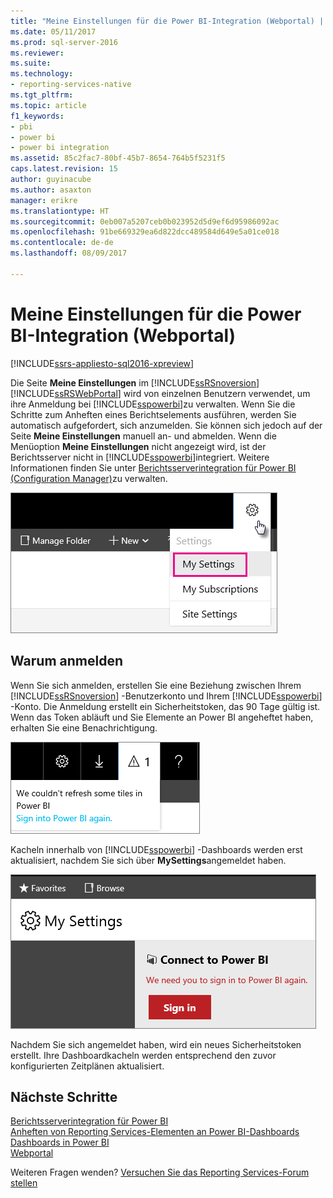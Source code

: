 ```yaml
---
title: "Meine Einstellungen für die Power BI-Integration (Webportal) | Microsoft Docs"
ms.date: 05/11/2017
ms.prod: sql-server-2016
ms.reviewer: 
ms.suite: 
ms.technology:
- reporting-services-native
ms.tgt_pltfrm: 
ms.topic: article
f1_keywords:
- pbi
- power bi
- power bi integration
ms.assetid: 85c2fac7-80bf-45b7-8654-764b5f5231f5
caps.latest.revision: 15
author: guyinacube
ms.author: asaxton
manager: erikre
ms.translationtype: HT
ms.sourcegitcommit: 0eb007a5207ceb0b023952d5d9ef6d95986092ac
ms.openlocfilehash: 91be669329ea6d822dcc489584d649e5a01ce018
ms.contentlocale: de-de
ms.lasthandoff: 08/09/2017

---
```

# <a name="my-settings-for-power-bi-integration-web-portal"></a>Meine Einstellungen für die Power BI-Integration (Webportal)

[!INCLUDE[ssrs-appliesto-sql2016-xpreview](../includes/ssrs-appliesto-sql2016-xpreview.md)]

Die Seite **Meine Einstellungen** im [!INCLUDE[ssRSnoversion](../includes/ssrsnoversion-md.md)] [!INCLUDE[ssRSWebPortal](../includes/ssrswebportal.md)] wird von einzelnen Benutzern verwendet, um ihre Anmeldung bei [!INCLUDE[sspowerbi](../includes/sspowerbi-md.md)]zu verwalten. Wenn Sie die Schritte zum Anheften eines Berichtselements ausführen, werden Sie automatisch aufgefordert, sich anzumelden.  Sie können sich jedoch auf der Seite **Meine Einstellungen** manuell an- und abmelden.  Wenn die Menüoption **Meine Einstellungen** nicht angezeigt wird, ist der Berichtsserver nicht in  [!INCLUDE[sspowerbi](../includes/sspowerbi-md.md)]integriert.  Weitere Informationen finden Sie unter [Berichtsserverintegration für Power BI &#40;Configuration Manager&#41;](../reporting-services/install-windows/power-bi-report-server-integration-configuration-manager.md)zu verwalten.  
  
![ssRS_WebPortal_MySettings](../reporting-services/media/ssrs-webportal-mysettings.png)  
  
## <a name="why-sign-in"></a>Warum anmelden  
 Wenn Sie sich anmelden, erstellen Sie eine Beziehung zwischen Ihrem [!INCLUDE[ssRSnoversion](../includes/ssrsnoversion-md.md)] -Benutzerkonto und Ihrem [!INCLUDE[sspowerbi](../includes/sspowerbi-md.md)] -Konto.  Die Anmeldung erstellt ein Sicherheitstoken, das 90 Tage gültig ist. Wenn das Token abläuft und Sie Elemente an Power BI angeheftet haben, erhalten Sie eine Benachrichtigung.  
   
 ![ssRS_WebPortal_PowerBI_Notification](../reporting-services/media/ssrs-webportal-powerbi-notification.png)    
   
Kacheln innerhalb von [!INCLUDE[sspowerbi](../includes/sspowerbi-md.md)] -Dashboards werden erst aktualisiert, nachdem Sie sich über **MySettings**angemeldet haben.  
  
![ssRS_WebPortal_PowerBI_SignIn_Again](../reporting-services/media/ssrs-webportal-powerbi-signin-again.png)  
  
Nachdem Sie sich angemeldet haben, wird ein neues Sicherheitstoken erstellt.  Ihre Dashboardkacheln werden entsprechend den zuvor konfigurierten Zeitplänen aktualisiert.  

## <a name="next-steps"></a>Nächste Schritte

[Berichtsserverintegration für Power BI](../reporting-services/install-windows/power-bi-report-server-integration-configuration-manager.md)   
[Anheften von Reporting Services-Elementen an Power BI-Dashboards](../reporting-services/pin-reporting-services-items-to-power-bi-dashboards.md)   
[Dashboards in Power BI](https://powerbi.microsoft.com/documentation/powerbi-service-dashboards/)  
[Webportal](../reporting-services/web-portal-ssrs-native-mode.md)  

Weiteren Fragen wenden? [Versuchen Sie das Reporting Services-Forum stellen](http://go.microsoft.com/fwlink/?LinkId=620231)
